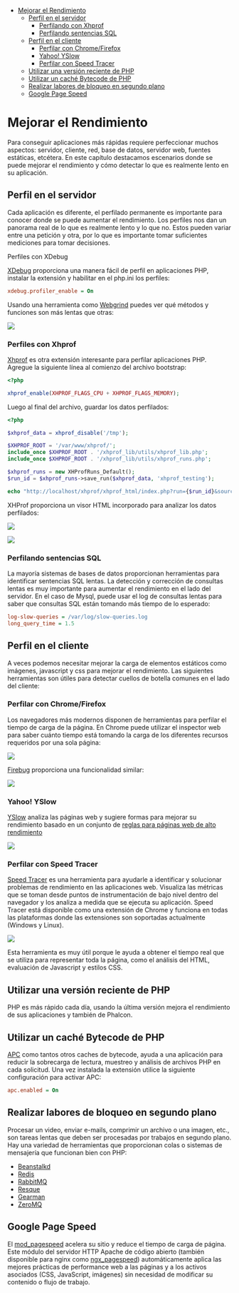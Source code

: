 <div class='article-menu'>
  <ul>
    <li>
      <a href="#overview">Mejorar el Rendimiento</a> 
      <ul>
        <li>
          <a href="#profiling-server">Perfil en el servidor</a> 
          <ul>
            <li>
              <a href="#profiling-server-xhprof">Perfilando con Xhprof</a>
            </li>
            <li>
              <a href="#profiling-server-sql-statements">Perfilando sentencias SQL</a>
            </li>
          </ul>
        </li>
        <li>
          <a href="#profiling-client">Perfil en el cliente</a> 
          <ul>
            <li>
              <a href="#profiling-client-chrome-firefox">Perfilar con Chrome/Firefox</a>
            </li>
            <li>
              <a href="#profiling-client-yslow">Yahoo! YSlow</a>
            </li>
            <li>
              <a href="#profiling-client-speed-tracer">Perfilar con Speed Tracer</a>
            </li>
          </ul>
        </li>
        <li>
          <a href="#php-version">Utilizar una versión reciente de PHP</a>
        </li>
        <li>
          <a href="#bytecode-cache">Utilizar un caché Bytecode de PHP</a>
        </li>
        <li>
          <a href="#background-tasks">Realizar labores de bloqueo en segundo plano</a>
        </li>
        <li>
          <a href="#page-speed">Google Page Speed</a>
        </li>
      </ul>
    </li>
  </ul>
</div>

<a name='overview'></a>

# Mejorar el Rendimiento

Para conseguir aplicaciones más rápidas requiere perfeccionar muchos aspectos: servidor, cliente, red, base de datos, servidor web, fuentes estáticas, etcétera. En este capítulo destacamos escenarios donde se puede mejorar el rendimiento y cómo detectar lo que es realmente lento en su aplicación.

<a name='profiling-server'></a>

## Perfil en el servidor

Cada aplicación es diferente, el perfilado permanente es importante para conocer donde se puede aumentar el rendimiento. Los perfiles nos dan un panorama real de lo que es realmente lento y lo que no. Estos pueden variar entre una petición y otra, por lo que es importante tomar suficientes mediciones para tomar decisiones.

Perfiles con XDebug

[XDebug](http://xdebug.org/docs) proporciona una manera fácil de perfil en aplicaciones PHP, instalar la extensión y habilitar en el php.ini los perfiles:

```ini
xdebug.profiler_enable = On
```

Usando una herramienta como [Webgrind](https://github.com/jokkedk/webgrind/) puedes ver qué métodos y funciones son más lentas que otras:

![](/images/content/performance-webgrind.jpg)

<a name='profiling-server-xhprof'></a>

### Perfiles con Xhprof

[Xhprof](https://github.com/facebook/xhprof) es otra extensión interesante para perfilar aplicaciones PHP. Agregue la siguiente línea al comienzo del archivo bootstrap:

```php
<?php

xhprof_enable(XHPROF_FLAGS_CPU + XHPROF_FLAGS_MEMORY);
```

Luego al final del archivo, guardar los datos perfilados:

```php
<?php

$xhprof_data = xhprof_disable('/tmp');

$XHPROF_ROOT = '/var/www/xhprof/';
include_once $XHPROF_ROOT . '/xhprof_lib/utils/xhprof_lib.php';
include_once $XHPROF_ROOT . '/xhprof_lib/utils/xhprof_runs.php';

$xhprof_runs = new XHProfRuns_Default();
$run_id = $xhprof_runs->save_run($xhprof_data, 'xhprof_testing');

echo "http://localhost/xhprof/xhprof_html/index.php?run={$run_id}&source=xhprof_testing\n";
```

XHProf proporciona un visor HTML incorporado para analizar los datos perfilados:

![](/images/content/performance-xhprof-2.jpg)

![](/images/content/performance-xhprof-1.jpg)

<a name='profiling-server-sql-statements'></a>

### Perfilando sentencias SQL

La mayoría sistemas de bases de datos proporcionan herramientas para identificar sentencias SQL lentas. La detección y corrección de consultas lentas es muy importante para aumentar el rendimiento en el lado del servidor. En el caso de Mysql, puede usar el log de consultas lentas para saber que consultas SQL están tomando más tiempo de lo esperado:

```ini
log-slow-queries = /var/log/slow-queries.log
long_query_time = 1.5
```

<a name='profiling-client'></a>

## Perfil en el cliente

A veces podemos necesitar mejorar la carga de elementos estáticos como imágenes, javascript y css para mejorar el rendimiento. Las siguientes herramientas son útiles para detectar cuellos de botella comunes en el lado del cliente:

<a name='profiling-client-chrome-firefox'></a>

### Perfilar con Chrome/Firefox

Los navegadores más modernos disponen de herramientas para perfilar el tiempo de carga de la página. En Chrome puede utilizar el inspector web para saber cuánto tiempo está tomando la carga de los diferentes recursos requeridos por una sola página:

![](/images/content/performance-chrome-1.jpg)

[Firebug](http://getfirebug.com/) proporciona una funcionalidad similar:

![](/images/content/performance-firefox-1.jpg)

<a name='profiling-client-yslow'></a>

### Yahoo! YSlow

[YSlow](http://developer.yahoo.com/yslow/) analiza las páginas web y sugiere formas para mejorar su rendimiento basado en un conjunto de [reglas para páginas web de alto rendimiento](http://developer.yahoo.com/performance/rules.html)

![](/images/content/performance-yslow-1.jpg)

<a name='profiling-client-speed-tracer'></a>

### Perfilar con Speed Tracer

[Speed Tracer](https://developers.google.com/web-toolkit/speedtracer/) es una herramienta para ayudarle a identificar y solucionar problemas de rendimiento en las aplicaciones web. Visualiza las métricas que se toman desde puntos de instrumentación de bajo nivel dentro del navegador y los analiza a medida que se ejecuta su aplicación. Speed Tracer está disponible como una extensión de Chrome y funciona en todas las plataformas donde las extensiones son soportadas actualmente (Windows y Linux).

![](/images/content/performance-speed-tracer.jpg)

Esta herramienta es muy útil porque le ayuda a obtener el tiempo real que se utiliza para representar toda la página, como el análisis del HTML, evaluación de Javascript y estilos CSS.

<a name='php-version'></a>

## Utilizar una versión reciente de PHP

PHP es más rápido cada día, usando la última versión mejora el rendimiento de sus aplicaciones y también de Phalcon.

<a name='bytecode-cache'></a>

## Utilizar un caché Bytecode de PHP

[APC](http://php.net/manual/en/book.apc.php) como tantos otros caches de bytecode, ayuda a una aplicación para reducir la sobrecarga de lectura, muestreo y análisis de archivos PHP en cada solicitud. Una vez instalada la extensión utilice la siguiente configuración para activar APC:

```ini
apc.enabled = On
```

<a name='background-tasks'></a>

## Realizar labores de bloqueo en segundo plano

Procesar un video, enviar e-mails, comprimir un archivo o una imagen, etc., son tareas lentas que deben ser procesadas por trabajos en segundo plano. Hay una variedad de herramientas que proporcionan colas o sistemas de mensajería que funcionan bien con PHP:

* [Beanstalkd](http://kr.github.io/beanstalkd/)
* [Redis](http://redis.io/)
* [RabbitMQ](http://www.rabbitmq.com/)
* [Resque](https://github.com/chrisboulton/php-resque>)
* [Gearman](http://gearman.org/)
* [ZeroMQ](http://www.zeromq.org/)

<a name='page-speed'></a>

## Google Page Speed

El [mod_pagespeed](https://developers.google.com/speed/pagespeed/mod) acelera su sitio y reduce el tiempo de carga de página. Este módulo del servidor HTTP Apache de código abierto (también disponible para nginx como [ngx_pagespeed](https://developers.google.com/speed/pagespeed/ngx)) automáticamente aplica las mejores prácticas de performance web a las páginas y a los activos asociados (CSS, JavaScript, imágenes) sin necesidad de modificar su contenido o flujo de trabajo.